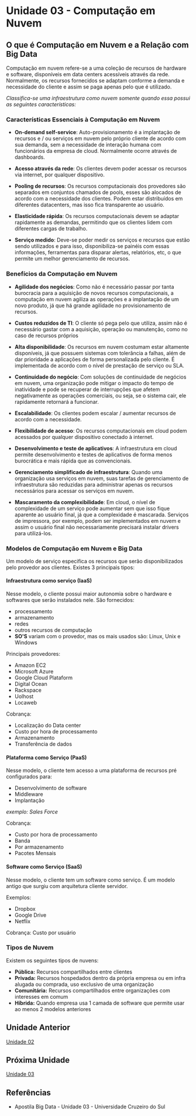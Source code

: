 # Unidade 03 - Computação em Nuvem

## O que é Computação em Nuvem e a Relação com Big Data

Computação em nuvem refere-se a uma coleção de recursos de hardware e software, disponíveis em data centers acessíveis através da rede. Normalmente, os recursos fornecidos se adaptam conforme a demanda e necessidade do cliente e assim se paga apenas pelo que é utilizado.

_Classifica-se uma infraestrutura como nuvem somente quando essa possui as seguintes características:_

### Características Essenciais à Computação em Nuvem

- **On-demand self-service**: Auto-provisionamento é a implantação de recursos e / ou serviços em nuvem pelo próprio cliente de acordo com sua demanda, sem a necessidade de interação humana com funcionários da empresa de cloud. Normalmente ocorre através de dashboards.

- **Acesso através da rede**: Os clientes devem poder acessar os recursos via internet, por qualquer dispositivo.

- **Pooling de recursos**: Os recursos computacionais dos provedores são separados em conjuntos chamados de pools, esses são alocados de acordo com a necessidade dos clientes. Podem estar distribuídos em diferentes datacenters, mas isso fica transparente ao usuário.

- **Elasticidade rápida**: Os recursos computacionais devem se adaptar rapidamente as demandas, permitindo que os clientes lidem com diferentes cargas de trabalho.

- **Serviço medido**: Deve-se poder medir os serviços e recursos que estão sendo utilizados e para isso, disponibiliza-se painéis com essas informações, ferramentas para disparar alertas, relatórios, etc, o que permite um melhor gerenciamento de recursos.

### Benefícios da Computação em Nuvem

- **Agilidade dos negócios**: Como não é necessário passar por tanta burocracia para a aquisição de novos recursos computacionais, a computação em nuvem agiliza as operações e a implantação de um novo produto, já que há grande agilidade no provisionamento de recursos.

- **Custos reduzidos de TI**: O cliente só pega pelo que utiliza, assim não é necessário gastar com a aquisição, operação ou manutenção, como no caso de recursos próprios

- **Alta disponibilidade**: Os recursos em nuvem costumam estar altamente disponíveis, já que possuem sistemas com tolerância a falhas, além de dar prioridade a aplicações de forma personalizada pelo cliente. É implementada de acordo com o nível de prestação de serviço ou SLA.

- **Continuidade do negócio**: Com soluções de continuidade de negócios em nuvem, uma organização pode mitigar o impacto do tempo de inatividade e pode se recuperar de interrupções que afetem negativamente as operações comerciais, ou seja, se o sistema cair, ele rapidamente retornará a funcionar.

- **Escalabilidade**: Os clientes podem escalar / aumentar recursos de acordo com a necessidade.

- **Flexibilidade de acesso**: Os recursos computacionais em cloud podem acessados por qualquer dispositivo conectado à internet.

- **Desenvolvimento e teste de aplicativos**: A infraestrutura em cloud permite desenvolvimento e testes de aplicativos de forma menos burocrática e mais rápida que as convencionais.

- **Gerenciamento simplificado de infraestrutura**: Quando uma organização usa serviços em nuvem, suas tarefas de gerenciamento de infraestrutura são reduzidas para administrar apenas os recursos necessários para acessar os serviços em nuvem.

- **Mascaramento da complexibilidade**: Em cloud, o nível de complexidade de um serviço pode aumentar sem que isso fique aparente ao usuário final, já que a complexidade é mascarada. Serviços de impressora, por exemplo, podem ser implementados em nuvem e assim o usuário final não necessariamente precisará instalar drivers para utilizá-los.

### Modelos de Computação em Nuvem e Big Data

Um modelo de serviço especifica os recursos que serão disponibilizados pelo provedor aos clientes. Existes 3 principais tipos:

#### Infraestrutura como serviço (IaaS)

Nesse modelo, o cliente possui maior autonomia sobre o hardware e softwares que serão instalados nele. São fornecidos:

- processamento
- armazenamento
- redes
- outros recursos de computação
- **SO'S** variam com o provedor, mas os mais usados são: Linux, Unix e Windows

Principais provedores:

- Amazon EC2
- Microsoft Azure
- Google Cloud Plataform
- Digital Ocean
- Rackspace
- Uolhost
- Locaweb

Cobrança:

- Localização do Data center
- Custo por hora de processamento
- Armazenamento
- Transferência de dados

#### Plataforma como Serviço (PaaS)

Nesse modelo, o cliente tem acesso a uma plataforma de recursos pré configurados para:

- Desenvolvimento de software
- Middleware
- Implantação

_exemplo: Sales Force_

Cobrança:

- Custo por hora de processamento
- Banda
- Por armazenamento
- Pacotes Mensais

#### Software como Serviço (SaaS)

Nesse modelo, o cliente tem um software como serviço. É um modelo antigo que surgiu com arquitetura cliente servidor.

Exemplos:

- Dropbox
- Google Drive
- Netflix

Cobrança: Custo por usuário

### Tipos de Nuvem

Existem os seguintes tipos de nuvens:

- **Pública:** Recursos compartilhados entre clientes
- **Privada:** Recursos hospedados dentro da própria empresa ou em infra alugada ou comprada, uso exclusivo de uma organização
- **Comunitária:** Recursos compartilhados entre organizações com interesses em comum
- **Híbrida:** Quando empresa usa 1 camada de software que permite usar ao menos 2 modelos anteriores

## Unidade Anterior

[Unidade 02](../Unidade02/)

## Próxima Unidade

[Unidade 03](../Unidade03/)

## Referências

- Apostila Big Data - Unidade 03 - Universidade Cruzeiro do Sul
